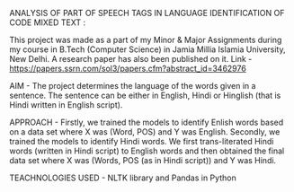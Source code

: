 ANALYSIS OF PART OF SPEECH TAGS IN LANGUAGE IDENTIFICATION OF CODE MIXED TEXT :

This project was made as a part of my Minor & Major Assignments during my course in B.Tech (Computer Science) in Jamia Millia Islamia University, New Delhi.
A research paper has also been published on it. Link - https://papers.ssrn.com/sol3/papers.cfm?abstract_id=3462976

AIM - The project determines the language of the words given in a sentence. The sentence can be either in English, Hindi or Hinglish (that is Hindi
written in English script).

APPROACH - 
Firstly, we trained the models to identify Enlish words based on a data set where X was (Word, POS) and Y was English.
Secondly, we trained the models to identify Hindi words. We first trans-literated Hindi words (written in Hindi script) to English words and then obtained the final data set where X was (Words, POS (as in Hindi script)) and Y was Hindi.

TEACHNOLOGIES USED - 
NLTK library and Pandas in Python
